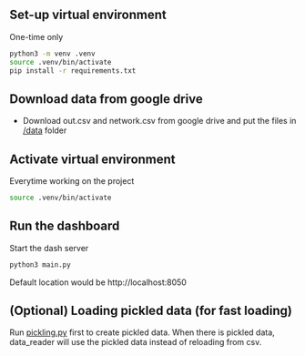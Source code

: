 ## Set-up virtual environment
One-time only


```sh
python3 -m venv .venv
source .venv/bin/activate
pip install -r requirements.txt
```

## Download data from google drive
- Download out.csv and network.csv from google drive and put the files in [/data](/data) folder 

## Activate virtual environment
Everytime working on the project

```sh
source .venv/bin/activate
```

## Run the dashboard
Start the dash server

```sh
python3 main.py
```

Default location would be http://localhost:8050

## (Optional) Loading pickled data (for fast loading)
Run [pickling.py](pickling.py) first to create pickled data. When there is pickled data, data_reader will use the pickled data instead of reloading from csv.